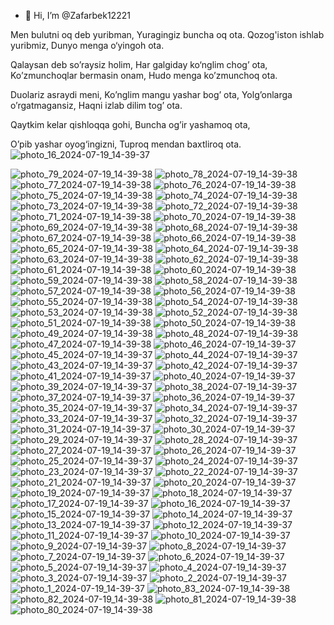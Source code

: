 - 👋 Hi, I’m @Zafarbek12221

Men bulutni oq deb yuribman,
Yuragingiz buncha oq ota.
Qozog'iston ishlab yuribmiz,
Dunyo menga o‘yingoh ota.

Qalaysan deb so’raysiz holim,
Har galgiday ko‘nglim chog’ ota,
Ko’zmunchoqlar bermasin onam,
Hudo menga ko’zmunchoq ota.


Duolariz asraydi meni,
Ko’nglim mangu yashar bog’ ota,
Yolg’onlarga o’rgatmagansiz,
Haqni izlab dilim tog’ ota.

Qaytkim kelar qishloqqa gohi,
Buncha og’ir yashamoq ota,

O’pib yashar oyog‘ingizni,
Tuproq mendan baxtliroq ota. 
![photo_16_2024-07-19_14-39-37](https://github.com/user-attachments/assets/d75d8ffa-b7d0-4ec0-8a42-c01a10f27a22)

![photo_79_2024-07-19_14-39-38](https://github.com/user-attachments/assets/ecae77a0-f6f4-4291-a261-5f93f7da0ec4)
![photo_78_2024-07-19_14-39-38](https://github.com/user-attachments/assets/51a53f9f-75b8-4461-aa14-5051b4bbac45)
![photo_77_2024-07-19_14-39-38](https://github.com/user-attachments/assets/714235dd-5007-4902-bba3-d4f675451d3e)
![photo_76_2024-07-19_14-39-38](https://github.com/user-attachments/assets/2b6478be-871d-4b17-a25a-b2048ff54588)
![photo_75_2024-07-19_14-39-38](https://github.com/user-attachments/assets/f4be56c2-f350-4784-8f67-940e28249e3c)
![photo_74_2024-07-19_14-39-38](https://github.com/user-attachments/assets/90fa1063-ba5e-4b8f-bc26-249d98533311)
![photo_73_2024-07-19_14-39-38](https://github.com/user-attachments/assets/22821147-16be-41a7-a1d3-ce9d3636f9c3)
![photo_72_2024-07-19_14-39-38](https://github.com/user-attachments/assets/dda082d5-803c-4795-b912-de578d581202)
![photo_71_2024-07-19_14-39-38](https://github.com/user-attachments/assets/90d3cd97-c4b2-491b-9e44-335d9f0baa9d)
![photo_70_2024-07-19_14-39-38](https://github.com/user-attachments/assets/9f8ecbc4-1bc1-48a1-b880-4cc653d25369)
![photo_69_2024-07-19_14-39-38](https://github.com/user-attachments/assets/9ea56296-eba5-4f85-bb6e-7b20b6ce7d97)
![photo_68_2024-07-19_14-39-38](https://github.com/user-attachments/assets/ccb60647-7267-4702-8f21-21de55334eb1)
![photo_67_2024-07-19_14-39-38](https://github.com/user-attachments/assets/3b38662a-e3c8-450a-b7a0-fbd7019d27e7)
![photo_66_2024-07-19_14-39-38](https://github.com/user-attachments/assets/ce004f8a-7d79-42c2-9a19-d404102f3946)
![photo_65_2024-07-19_14-39-38](https://github.com/user-attachments/assets/b98e6f8a-4660-49db-90c5-48242b7f754b)
![photo_64_2024-07-19_14-39-38](https://github.com/user-attachments/assets/2b9bcee0-fd27-42f3-9ee2-7e33dbfd9527)
![photo_63_2024-07-19_14-39-38](https://github.com/user-attachments/assets/ac232faf-0aec-4cf3-a37e-1da2341ba222)
![photo_62_2024-07-19_14-39-38](https://github.com/user-attachments/assets/dd00bae2-0ec1-44af-a7fe-8447a16852dc)
![photo_61_2024-07-19_14-39-38](https://github.com/user-attachments/assets/43f9d39a-40f6-4970-ac27-75a12df875d9)
![photo_60_2024-07-19_14-39-38](https://github.com/user-attachments/assets/227fffcf-92ab-41eb-8f95-f5c4d30c4039)
![photo_59_2024-07-19_14-39-38](https://github.com/user-attachments/assets/5e9cc6ab-cd4a-45a4-aadd-f335b7040801)
![photo_58_2024-07-19_14-39-38](https://github.com/user-attachments/assets/b85f3671-e2eb-43be-b41a-9965da35f72a)
![photo_57_2024-07-19_14-39-38](https://github.com/user-attachments/assets/24189462-bd67-427d-8ebc-3f05909e39e1)
![photo_56_2024-07-19_14-39-38](https://github.com/user-attachments/assets/d7900af1-a21b-492f-865f-d51af6526abf)
![photo_55_2024-07-19_14-39-38](https://github.com/user-attachments/assets/e2f3420a-bfa2-4d27-8df7-637ff00d758f)
![photo_54_2024-07-19_14-39-38](https://github.com/user-attachments/assets/3fff87e4-4951-4afa-9d6f-2df351aafad1)
![photo_53_2024-07-19_14-39-38](https://github.com/user-attachments/assets/84593a28-a7c8-4a48-a510-e3c29af7702e)
![photo_52_2024-07-19_14-39-38](https://github.com/user-attachments/assets/f97c5947-2135-4aa2-826e-6534f5a48f6e)
![photo_51_2024-07-19_14-39-38](https://github.com/user-attachments/assets/7557dbe4-2fe0-4512-9823-7180e633c715)
![photo_50_2024-07-19_14-39-38](https://github.com/user-attachments/assets/6c9eba51-8fa3-459b-a29a-27d7c00fc21b)
![photo_49_2024-07-19_14-39-38](https://github.com/user-attachments/assets/73be2cd6-f2cd-40a9-8433-257cc1ee8ea6)
![photo_48_2024-07-19_14-39-38](https://github.com/user-attachments/assets/9b13c055-a965-4c9e-a1e2-dd78221e7bfe)
![photo_47_2024-07-19_14-39-38](https://github.com/user-attachments/assets/1eb475f3-5682-435b-abde-fa4d2f40aae8)
![photo_46_2024-07-19_14-39-37](https://github.com/user-attachments/assets/eca3d0ab-e822-46ae-8054-f43603c7cbc5)
![photo_45_2024-07-19_14-39-37](https://github.com/user-attachments/assets/9a3a7be9-a1db-4b71-a2e7-1de72beca47b)
![photo_44_2024-07-19_14-39-37](https://github.com/user-attachments/assets/b36fd2c1-9021-4d26-9e9e-cbf111986e91)
![photo_43_2024-07-19_14-39-37](https://github.com/user-attachments/assets/2fed070b-f15c-4371-9387-d5fe1b1d2794)
![photo_42_2024-07-19_14-39-37](https://github.com/user-attachments/assets/6ab9191f-7bee-41b0-8654-c4db9ad05e1a)
![photo_41_2024-07-19_14-39-37](https://github.com/user-attachments/assets/604186ee-7f4b-4b1e-90bd-99c79f24b828)
![photo_40_2024-07-19_14-39-37](https://github.com/user-attachments/assets/1e6d9f44-db24-4c91-9ff3-6f92077c8e6e)
![photo_39_2024-07-19_14-39-37](https://github.com/user-attachments/assets/ec494cd7-643b-4c10-874c-b50ab77a4149)
![photo_38_2024-07-19_14-39-37](https://github.com/user-attachments/assets/f9cee67e-e8d6-4706-b77c-7287db840b9e)
![photo_37_2024-07-19_14-39-37](https://github.com/user-attachments/assets/c2cc3234-a779-4067-914a-5b87a227ddfc)
![photo_36_2024-07-19_14-39-37](https://github.com/user-attachments/assets/d8a393ed-b535-4405-bbc3-a1c5b92420b6)
![photo_35_2024-07-19_14-39-37](https://github.com/user-attachments/assets/bc8c3154-7c03-4472-a57d-b4997b2e215c)
![photo_34_2024-07-19_14-39-37](https://github.com/user-attachments/assets/e082aa80-208d-4e6d-ade9-0f4815d7fdb5)
![photo_33_2024-07-19_14-39-37](https://github.com/user-attachments/assets/eb84d188-5b03-4e27-941f-02c684148aeb)
![photo_32_2024-07-19_14-39-37](https://github.com/user-attachments/assets/652fe775-c9a0-4d1a-992c-57396366ac73)
![photo_31_2024-07-19_14-39-37](https://github.com/user-attachments/assets/b1405b74-b3af-4d32-b1c8-87b53a27830a)
![photo_30_2024-07-19_14-39-37](https://github.com/user-attachments/assets/00372406-4b7e-4e0f-ac4e-3626046526be)
![photo_29_2024-07-19_14-39-37](https://github.com/user-attachments/assets/c3d9f41c-41fc-415a-8987-816861924f38)
![photo_28_2024-07-19_14-39-37](https://github.com/user-attachments/assets/780ad731-8916-494f-bc26-6432e7fcca93)
![photo_27_2024-07-19_14-39-37](https://github.com/user-attachments/assets/316fcb00-8f81-4544-a796-8cbb7c91cffb)
![photo_26_2024-07-19_14-39-37](https://github.com/user-attachments/assets/85e2ea23-57f4-4b16-94ac-4633e2a44915)
![photo_25_2024-07-19_14-39-37](https://github.com/user-attachments/assets/300a2d14-77a8-4114-8bdb-39e1dcf08b8d)
![photo_24_2024-07-19_14-39-37](https://github.com/user-attachments/assets/8162a751-dca1-4ca1-83f9-0135c8ea2fb3)
![photo_23_2024-07-19_14-39-37](https://github.com/user-attachments/assets/4ba6cc07-662e-4fae-a526-d4e58f57729c)
![photo_22_2024-07-19_14-39-37](https://github.com/user-attachments/assets/95ef5062-b2b1-4fa7-92dd-6cb6b04cf813)
![photo_21_2024-07-19_14-39-37](https://github.com/user-attachments/assets/6ad446c4-5b7c-427d-b913-049ff328c217)
![photo_20_2024-07-19_14-39-37](https://github.com/user-attachments/assets/76bfc4a8-66bf-41e9-b578-37bd3e561af7)
![photo_19_2024-07-19_14-39-37](https://github.com/user-attachments/assets/e7e77672-ed45-468e-858a-88151c20ca70)
![photo_18_2024-07-19_14-39-37](https://github.com/user-attachments/assets/2e2ef97c-12bb-4997-b677-63db322a8929)
![photo_17_2024-07-19_14-39-37](https://github.com/user-attachments/assets/c4c374d4-f660-4036-915c-24e85a8c7b13)
![photo_16_2024-07-19_14-39-37](https://github.com/user-attachments/assets/efedbc32-4ae2-44da-858a-fdb1a543b2ec)
![photo_15_2024-07-19_14-39-37](https://github.com/user-attachments/assets/66dcb778-ad72-4857-b341-bd6b0fb78df4)
![photo_14_2024-07-19_14-39-37](https://github.com/user-attachments/assets/f15df122-8f85-4166-93aa-0cb4e3d14344)
![photo_13_2024-07-19_14-39-37](https://github.com/user-attachments/assets/7afadaf4-62a5-4964-90fc-dbb265d83eb4)
![photo_12_2024-07-19_14-39-37](https://github.com/user-attachments/assets/df5e71b4-c61a-43cf-9cee-101c95f8744e)
![photo_11_2024-07-19_14-39-37](https://github.com/user-attachments/assets/73bab9dd-3d10-418a-bc2f-d043d7c14add)
![photo_10_2024-07-19_14-39-37](https://github.com/user-attachments/assets/d017e2a7-298e-4641-b2f5-8c36f8bc9bfb)
![photo_9_2024-07-19_14-39-37](https://github.com/user-attachments/assets/a71a6640-1d9c-47ad-aed0-7fc109683b0b)
![photo_8_2024-07-19_14-39-37](https://github.com/user-attachments/assets/e71042ac-98b1-4689-9f6d-3454149e15df)
![photo_7_2024-07-19_14-39-37](https://github.com/user-attachments/assets/83a8f18a-044c-45dd-bfa1-6dc4b3178e3a)
![photo_6_2024-07-19_14-39-37](https://github.com/user-attachments/assets/e952d597-0801-481b-b73c-5fc4079fa937)
![photo_5_2024-07-19_14-39-37](https://github.com/user-attachments/assets/579e27d1-1707-48f0-919a-f49c676eee3f)
![photo_4_2024-07-19_14-39-37](https://github.com/user-attachments/assets/254dba46-af05-4a7c-b0de-b222693be2d2)
![photo_3_2024-07-19_14-39-37](https://github.com/user-attachments/assets/1cc2921e-6170-440c-b0d7-d83f5cda12ee)
![photo_2_2024-07-19_14-39-37](https://github.com/user-attachments/assets/2c3f3eb4-51bb-4a6d-87ee-bee2b9ec02c9)
![photo_1_2024-07-19_14-39-37](https://github.com/user-attachments/assets/fb1fd2d1-9cea-482c-bb84-987d1766c1cf)
![photo_83_2024-07-19_14-39-38](https://github.com/user-attachments/assets/b2d8e0ff-fbd6-4b65-a23b-bfa47db2be1b)
![photo_82_2024-07-19_14-39-38](https://github.com/user-attachments/assets/8cdb6ef5-0989-4887-983b-7a96e538476d)
![photo_81_2024-07-19_14-39-38](https://github.com/user-attachments/assets/ecd4b325-c557-4663-932f-3343e463336f)
![photo_80_2024-07-19_14-39-38](https://github.com/user-attachments/assets/bba165f2-3eba-4d46-a48e-0f943d6ea0ac)
